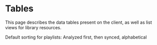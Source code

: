 # Tables

This page describes the data tables present on the client, as well as list views
for library resources.

Default sorting for playlists: Analyzed first, then synced, alphabetical
